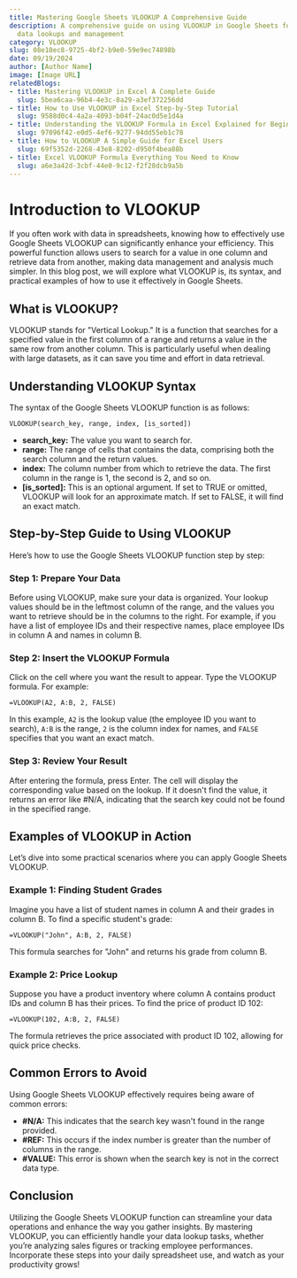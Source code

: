 ```yaml
---
title: Mastering Google Sheets VLOOKUP A Comprehensive Guide
description: A comprehensive guide on using VLOOKUP in Google Sheets for efficient
  data lookups and management
category: VLOOKUP
slug: 08e10ec8-9725-4bf2-b9e0-59e9ec74898b
date: 09/19/2024
author: [Author Name]
image: [Image URL]
relatedBlogs:
- title: Mastering VLOOKUP in Excel A Complete Guide
  slug: 5bea6caa-96b4-4e3c-8a29-a3ef372256dd
- title: How to Use VLOOKUP in Excel Step-by-Step Tutorial
  slug: 9588d0c4-4a2a-4093-b04f-24ac0d5e1d4a
- title: Understanding the VLOOKUP Formula in Excel Explained for Beginners
  slug: 97096f42-e0d5-4ef6-9277-94dd55eb1c78
- title: How to VLOOKUP A Simple Guide for Excel Users
  slug: 69f5352d-2268-43e8-8202-d950f4bea88b
- title: Excel VLOOKUP Formula Everything You Need to Know
  slug: a6e3a42d-3cbf-44e0-9c12-f2f28dcb9a5b
---
```


# Introduction to VLOOKUP

If you often work with data in spreadsheets, knowing how to effectively use Google Sheets VLOOKUP can significantly enhance your efficiency. This powerful function allows users to search for a value in one column and retrieve data from another, making data management and analysis much simpler. In this blog post, we will explore what VLOOKUP is, its syntax, and practical examples of how to use it effectively in Google Sheets.

## What is VLOOKUP?

VLOOKUP stands for "Vertical Lookup." It is a function that searches for a specified value in the first column of a range and returns a value in the same row from another column. This is particularly useful when dealing with large datasets, as it can save you time and effort in data retrieval.

## Understanding VLOOKUP Syntax

The syntax of the Google Sheets VLOOKUP function is as follows:

```plaintext
VLOOKUP(search_key, range, index, [is_sorted])
```

- **search_key:** The value you want to search for.
- **range:** The range of cells that contains the data, comprising both the search column and the return values.
- **index:** The column number from which to retrieve the data. The first column in the range is 1, the second is 2, and so on.
- **[is_sorted]:** This is an optional argument. If set to TRUE or omitted, VLOOKUP will look for an approximate match. If set to FALSE, it will find an exact match.

## Step-by-Step Guide to Using VLOOKUP

Here’s how to use the Google Sheets VLOOKUP function step by step:

### Step 1: Prepare Your Data

Before using VLOOKUP, make sure your data is organized. Your lookup values should be in the leftmost column of the range, and the values you want to retrieve should be in the columns to the right. For example, if you have a list of employee IDs and their respective names, place employee IDs in column A and names in column B.

### Step 2: Insert the VLOOKUP Formula

Click on the cell where you want the result to appear. Type the VLOOKUP formula. For example:

```plaintext
=VLOOKUP(A2, A:B, 2, FALSE)
```

In this example, `A2` is the lookup value (the employee ID you want to search), `A:B` is the range, `2` is the column index for names, and `FALSE` specifies that you want an exact match.

### Step 3: Review Your Result

After entering the formula, press Enter. The cell will display the corresponding value based on the lookup. If it doesn't find the value, it returns an error like #N/A, indicating that the search key could not be found in the specified range.

## Examples of VLOOKUP in Action

Let’s dive into some practical scenarios where you can apply Google Sheets VLOOKUP.

### Example 1: Finding Student Grades

Imagine you have a list of student names in column A and their grades in column B. To find a specific student's grade:

```plaintext
=VLOOKUP("John", A:B, 2, FALSE)
```

This formula searches for "John" and returns his grade from column B.

### Example 2: Price Lookup

Suppose you have a product inventory where column A contains product IDs and column B has their prices. To find the price of product ID 102:

```plaintext
=VLOOKUP(102, A:B, 2, FALSE)
```

The formula retrieves the price associated with product ID 102, allowing for quick price checks.

## Common Errors to Avoid

Using Google Sheets VLOOKUP effectively requires being aware of common errors:

- **#N/A:** This indicates that the search key wasn't found in the range provided.
- **#REF:** This occurs if the index number is greater than the number of columns in the range.
- **#VALUE:** This error is shown when the search key is not in the correct data type.

## Conclusion

Utilizing the Google Sheets VLOOKUP function can streamline your data operations and enhance the way you gather insights. By mastering VLOOKUP, you can efficiently handle your data lookup tasks, whether you’re analyzing sales figures or tracking employee performances. Incorporate these steps into your daily spreadsheet use, and watch as your productivity grows!